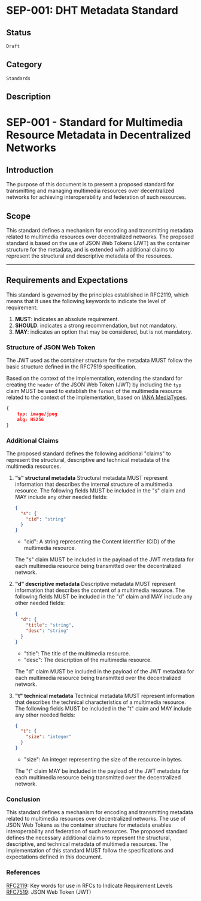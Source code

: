 # SEP-001: DHT Metadata Standard

## Status

```text
Draft
```

## Category

```text
Standards
```

## Description

# **SEP-001 - Standard for Multimedia Resource Metadata in Decentralized Networks**

## Introduction

The purpose of this document is to present a proposed standard for transmitting and managing multimedia resources over decentralized networks for achieving interoperability and federation of such resources.

## Scope

This standard defines a mechanism for encoding and transmitting metadata related to multimedia resources over decentralized networks. The proposed standard is based on the use of JSON Web Tokens (JWT) as the container structure for the metadata, and is extended with additional claims to represent the structural and descriptive metadata of the resources.

---

## Requirements and Expectations

This standard is governed by the principles established in RFC2119, which means that it uses the following keywords to indicate the level of requirement:

1. **MUST**: indicates an absolute requirement.
2. **SHOULD**: indicates a strong recommendation, but not mandatory.
3. **MAY**: indicates an option that may be considered, but is not mandatory.

### Structure of JSON Web Token

The JWT used as the container structure for the metadata MUST follow the basic structure defined in the RFC7519 specification.

Based on the context of the implementation, extending the standard for creating the `header` of the JSON Web Token (JWT) by including the `typ` claim MUST be used to establish the `format` of the multimedia resource related to the context of the implementation, based on [IANA MediaTypes](https://www.iana.org/assignments/media-types/media-types.xhtml).

```json
{
    typ: image/jpeg
    alg: HS256
}
```

### Additional Claims

The proposed standard defines the following additional "claims" to represent the structural, descriptive and technical metadata of the multimedia resources.

1. **"s" structural metadata**
    Structural metadata MUST represent information that describes the internal structure of a multimedia resource. The following fields MUST be included in the "s" claim and MAY include any other needed fields:

    ```json
    {
      "s": {
        "cid": "string"
      }
    }
    ```

    * "cid": A string representing the Content Identifier (CID) of the multimedia resource.

    The "s" claim MUST be included in the payload of the JWT metadata for each multimedia resource being transmitted over the decentralized network.

2. **"d" descriptive metadata**
    Descriptive metadata MUST represent information that describes the content of a multimedia resource. The following fields MUST be included in the "d" claim and MAY include any other needed fields:

    ```json
    {
      "d": {
        "title": "string",
        "desc": "string"
      }
    }
    ```

    * "title": The title of the multimedia resource.
    * "desc": The description of the multimedia resource.

    The "d" claim MUST be included in the payload of the JWT metadata for each multimedia resource being transmitted over the decentralized network.

3. **"t" technical metadata**
    Technical metadata MUST represent information that describes the technical characteristics of a multimedia resource. The following fields MUST be included in the "t" claim and MAY include any other needed fields:

    ```json
    {
      "t": {
        "size": "integer"
      }
    }
    ```

    * "size": An integer representing the size of the resource in bytes.

    The "t" claim MAY be included in the payload of the JWT metadata for each multimedia resource being transmitted over the decentralized network.

### Conclusion

This standard defines a mechanism for encoding and transmitting metadata related to multimedia resources over decentralized networks. The use of JSON Web Tokens as the container structure for metadata enables interoperability and federation of such resources. The proposed standard defines the necessary additional claims to represent the structural, descriptive, and technical metadata of multimedia resources. The implementation of this standard MUST follow the specifications and expectations defined in this document.

### References

[RFC2119](https://www.rfc-editor.org/rfc/rfc2119): Key words for use in RFCs to Indicate Requirement Levels
[RFC7519](https://www.rfc-editor.org/rfc/rfc7519#section-4.1): JSON Web Token (JWT)

```
